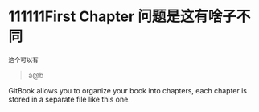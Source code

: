 # 111111First Chapter 问题是这有啥子不同
`这个可以有`

> a@b

GitBook allows you to organize your book into chapters, each chapter is stored in a separate file like this one.

